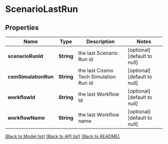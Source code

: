 # ScenarioLastRun
## Properties

Name | Type | Description | Notes
------------ | ------------- | ------------- | -------------
**scenarioRunId** | **String** | the last Scenario Run id | [optional] [default to null]
**csmSimulationRun** | **String** | the last Cosmo Tech Simulation Run id | [optional] [default to null]
**workflowId** | **String** | the last Workflow Id | [optional] [default to null]
**workflowName** | **String** | the last Workflow name | [optional] [default to null]

[[Back to Model list]](../README.md#documentation-for-models) [[Back to API list]](../README.md#documentation-for-api-endpoints) [[Back to README]](../README.md)


